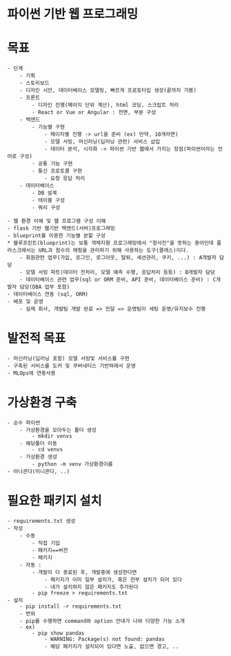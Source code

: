 # 파이썬 기반 웹 프로그래밍

# 목표
    - 단계
        - 기획
        - 스토리보드
        - 디자인 시안, 데이터베이스 모델링, 빠르게 프로토타입 생성(끝까지 가봄)
        - 프론트
            - 디자인 진행(페이지 단위 계산), html 코딩, 스크립트 처리
            - React or Vue or Angular : 전면, 부분 구성
        - 백엔드
            - 기능별 구현
                - 페이지별 진행 -> url을 준비 (ex) 만약, 10개라면)
                - 모델 서빙, 머신러닝(딥러닝 관련) 서비스 삽입
                - 데이터 분석, 시각화 -> 파이썬 기반 웹에서 가지는 장점(파이썬이라는 언어로 구성)
            - 공통 기능 구현
            - 통신 프로토콜 구현
                - 요청 응답 처리
        - 데이터베이스
            - DB 설계
            - 테이블 구성
            - 쿼리 구성

    - 웹 환경 이해 및 웹 프로그램 구성 이해
    - flask 기반 웹기반 백엔드(서버)프로그래밍
    - blueprint를 이용한 기능별 분할 구성
    * 블루프린트(blueprint)는 보통 객체지향 프로그래밍에서 "청사진"을 뜻하는 용어인데 플라스크에서는 URL과 함수의 매핑을 관리하기 위해 사용하는 도구(클래스)이다.
        - 회원관련 업무(가입, 로그인, 로그아웃, 탈퇴, 세션관리, 쿠키, ...) : A개발자 담당
        - 모델 서빙 파트(데이터 전처리, 모델 예측 수행, 응답처리 등등) : B개발자 담당
        - 데이터베이스 관련 업무(sql or ORM 준비, API 준비, 데이터베이스 준비) : C개발자 담당(DBA 업무 포함)
    - 데이터베이스 연동 (sql, ORM)
    - 배포 및 운영
        - 실제 회사, 개발팀 개발 완료 => 전달 => 운영팀이 세팅 운영/유지보수 진행

# 발전적 목표
    - 머신러닝(딥러닝 포함) 모델 서빙및 서비스를 구현
    - 구축된 서비스를 도커 및 쿠버네티스 기반하에서 운영
    - MLOps에 연동사용

# 가상환경 구축
    - 순수 파이썬
        - 가상환경을 모아두는 폴더 생성
            - mkdir venvs
        - 해당폴더 이동
            - cd venvs
        - 가상환경 생성
            - python -m venv 가상환경이름
    - 아나콘다(미니콘다, ..)

# 필요한 패키지 설치
    - requirements.txt 생성
    - 작성
        - 수동
            - 직접 기입
            - 패키지==버전
            - 패키지
        - 자동 : 
            - 개발이 다 종료된 후, 개발중에 생성한다면
                - 패키지가 이미 일부 설치가, 혹은 전부 설치가 되어 있다
                - 내가 설치하지 않은 패키지도 추가된다
            - pip freeze > requirements.txt
    - 설치
        - pip install -r requirements.txt
        - 번외
        - pip를 수행하면 command와 option 안내가 나와 다양한 기능 소개
        - ex)
            - pip show pandas
                - WARNING: Package(s) not found: pandas
                - 해당 패키지가 설치되어 있다면 노출, 없으면 경고, ..